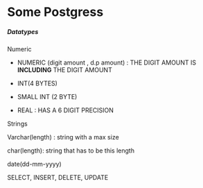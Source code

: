 # Some Postgress
##### Datatypes

Numeric

*   NUMERIC (digit amount , d.p amount) : THE DIGIT AMOUNT IS **INCLUDING** THE DIGIT AMOUNT
    
*   INT(4 BYTES)
    
*   SMALL INT (2 BYTE)
    
*   REAL : HAS A 6 DIGIT PRECISION
    

Strings

Varchar(length) : string with a max size

char(length): string that has to be this length

date(dd-mm-yyyy)

SELECT, INSERT, DELETE, UPDATE